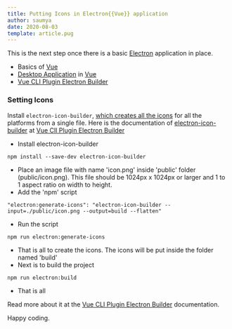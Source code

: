 ```yaml
---
title: Putting Icons in Electron{{Vue}} application
author: saumya
date: 2020-08-03
template: article.pug
---
```




This is the next step once there is a basic [Electron][1] application in place.

 - Basics of [Vue][ref1]
 - [Desktop Application][ref2] in [Vue][ref1]
 - [Vue CLI Plugin Electron Builder][vueplugin]

<span class="more"></span>

### Setting Icons

Install `electron-icon-builder`, [which creates all the icons][electronplugin2] for all the platforms from a single file. Here is the documentation of [electron-icon-builder][vueplugin2] at [Vue ClI Plugin Electron Builder][vueplugin2]

 - Install electron-icon-builder
 ```
 npm install --save-dev electron-icon-builder
 ```
 - Place an image file with name 'icon.png' inside 'public' folder (public/icon.png). This file should be 1024px x 1024px or larger and 1 to 1 aspect ratio on width to height.
 - Add the 'npm' script
 ```
 "electron:generate-icons": "electron-icon-builder --input=./public/icon.png --output=build --flatten"
 ```
 - Run the script
 ```
 npm run electron:generate-icons
 ```
 - That is all to create the icons. The icons will be put inside the folder named 'build'
 - Next is to build the project
 ```
 npm run electron:build
 ```
 - That is all

Read more about it at the [Vue CLI Plugin Electron Builder][vueplugin2] documentation.





Happy coding.





























[vue]: https://vuejs.org/
[vuex]: https://vuex.vuejs.org/guide/actions.html
[vueplugin]: https://nklayman.github.io/vue-cli-plugin-electron-builder/
[vueplugin2]: https://nklayman.github.io/vue-cli-plugin-electron-builder/guide/recipes.html#icons
[electronplugin2]: https://www.npmjs.com/package/electron-icon-builder

[1]: https://www.electronjs.org/

[ref1]: https://saumya.github.io/ray/articles/94
[ref2]: https://saumya.github.io/ray/articles/98/







